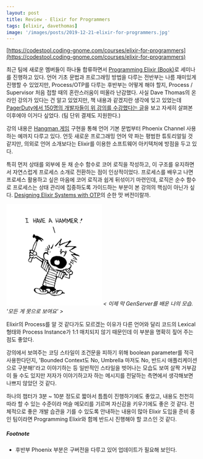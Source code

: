 ```yaml
---
layout: post
title: Review - Elixir for Programmers
tags: [elixir, davethomas]
image: '/images/posts/2019-12-21-elixir-for-programmers.jpg'
---
```


[https://codestool.coding-gnome.com/courses/elixir-for-programmers](https://codestool.coding-gnome.com/courses/elixir-for-programmers)

최근 팀에 새로운 멤버들이 하나둘 합류하면서 [Programming Elixir (Book)](https://pragprog.com/book/elixir16/programming-elixir-1-6)로 세미나를 진행하고 있다. 언어 기초 문법과 프로그래밍 방법을 다루는 전반부는 나름 재미있게 진행할 수 있었지만, Process/OTP를 다루는 후반부는 어떻게 해야 할지, Process / Supervisor 처음 접할 때의 혼란스러움이 떠올라 난감했다. 사실 Dave Thomas의 온라인 강의가 있다는 건 알고 있었지만, 책 내용과 같겠지란 생각에 잊고 있었는데 [PagerDuty에서 150명의 개발자들이 위 강의를 수강했다는 글](http://evrl.com/programming/elixir/2019/09/24/erlang-for-elixir.html)을 보고 자세히 살펴본 이후에야 이거다 싶었다. (팀 단위 결제도 지원한다.)

강의 내용은 [Hangman 게임](https://en.wikipedia.org/wiki/Hangman_(game)) 구현을 통해 언어 기본 문법부터 Phoenix Channel 사용하는 예까지 다루고 있다. 언듯 새로운 프로그래밍 언어 약 파는 평범한 튜토리얼일 것 같지만, 의외로 언어 소개보다는 Elixir를 이용한 소프트웨어 아키텍처에 방점을 두고 있다.

특히 먼저 상태를 외부에 둔 채 순수 함수로 코어 로직을 작성하고, 이 구조를 유지하면서 자연스럽게 프로세스 소개로 전환하는 점이 인상적이었다. 프로세스를 배우고 나면 프로세스 활용하고 싶은 마음에 코어 로직과 쉽게 뒤섞이기 마련인데, 로직은 순수 함수로 프로세스는 상태 관리에 집중하도록 가이드하는 부분이 본 강의의 핵심이 아닌가 싶다. [Designing Elixir Systems with OTP](https://pragprog.com/book/jgotp/designing-elixir-systems-with-otp)의 순한 맛 버전이랄까.

![](/images/posts/2019-12-21-i-have-a-hammer.png)
*< 이제 막 GenServer를 배운 나의 모습. '모든 게 못으로 보여요' >*

Elixir의 Process를 알 것 같다가도 모르겠는 이유가 다른 언어와 달리 코드의 Lexical 형태와 Process Instance가 1:1 매치되지 않기 때문인데 이 부분을 명확히 짚어 주는 점도 좋았다.

강의에서 보여주는 코딩 스타일이 조건문을 피하기 위해 boolean parameter를 적극 사용한다던지, 'Bounded Context도 No, Umbrella 마저도 No, 반드시 애플리케이션으로 구분해!'라고 이야기하는 등 일반적인 스타일을 벗어나는 모습도 보여 살짝 거부감이 들 수도 있지만 저자가 이야기하고자 하는 메시지를 전달하는 측면에서 생각해보면 나쁘지 않았던 것 같다.

하나의 챕터가 3분 ~ 10분 정도로 짧아서 틈틈이 진행하기에도 좋았고, 내용도 천천히 따라 할 수 있는 수준이라 머슬 메모리를 기르며 자신감을 키우기에도 좋은 것 같다. 전체적으로 좋은 개발 습관을 기를 수 있도록 안내하는 내용이 많아 Elixir 도입을 준비 중인 팀이라면 Programming Elixir와 함께 반드시 진행해야 할 코스인 것 같다.

##### Footnote

* 후반부 Phoenix 부분은 구버전을 다루고 있어 업데이트가 필요해 보인다.
